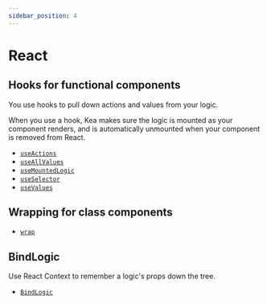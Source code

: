 ```yaml
---
sidebar_position: 4
---
```


# React

## Hooks for functional components

You use hooks to pull down actions and values from your logic. 

When you use a hook, Kea makes sure the logic is mounted as your component renders, and is
automatically unmounted when your component is removed from React.

- [`useActions`](/docs/react/useActions)
- [`useAllValues`](/docs/react/useAllValues)
- [`useMountedLogic`](/docs/react/useMountedLogic)
- [`useSelector`](/docs/react/useSelector)
- [`useValues`](/docs/react/useValues)

## Wrapping for class components

- [`wrap`](/docs/react/wrap)

## BindLogic

Use React Context to remember a logic's props down the tree.

- [`BindLogic`](/docs/react/BindLogic)
